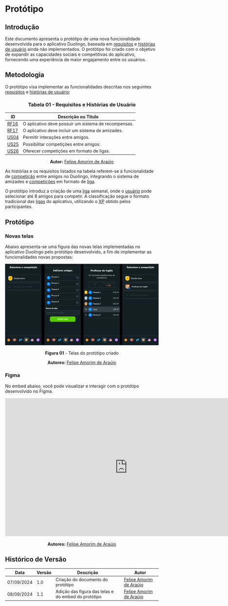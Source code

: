 # Protótipo

## Introdução

Este documento apresenta o protótipo de uma nova funcionalidade desenvolvida para o aplicativo Duolingo, baseada em [requisitos](../../Elicitacao/priorizacao/priorizados.md#tabela-03-resultado-da-priorizacao) e [histórias de usuário](../../ModelagemAgil/product-backlog.md#tabela-03-historias-de-usuario) ainda não implementados. O protótipo foi criado com o objetivo de expandir as capacidades sociais e competitivas do aplicativo, fornecendo uma experiência de maior engajamento entre os usuários.

## Metodologia

O protótipo visa implementar as funcionalidades descritas nos seguintes [requisitos]() e [histórias de usuário]():

<center>

### Tabela 01 - Requisitos e Histórias de Usuário

| ID | Descrição ou Título |
|----|---------------------|
| [RF16](../../Elicitacao/priorizacao/priorizados.md#tabela-03-resultado-da-priorizacao) | O aplicativo deve possuir um sistema de recompensas. |
| [RF17](../../Elicitacao/priorizacao/priorizados.md#tabela-03-resultado-da-priorizacao) | O aplicativo deve incluir um sistema de amizades. |
| [US04](../../ModelagemAgil/product-backlog.md#us04) | Permitir interações entre amigos. |
| [US25](../../ModelagemAgil/product-backlog.md#us25) | Possibilitar competições entre amigos. |
| [US26](../../ModelagemAgil/product-backlog.md#us26) | Oferecer competições em formato de ligas. |

**Autor:** [Felipe Amorim de Araújo](https://github.com/lipeaaraujo)

</center>

As histórias e os requisitos listados na tabela referem-se à funcionalidade de [competição](../../Modelagem/lexico.md#competir) entre amigos no Duolingo, integrando o sistema de amizades e [competições](../../Modelagem/lexico.md#competir) em formato de [liga](../../Modelagem/lexico.md#liga).

O protótipo introduz a criação de uma [liga](../../Modelagem/lexico.md#liga) semanal, onde o [usuário](../../Modelagem/lexico.md#usuario) pode selecionar até 8 amigos para competir. A classificação segue o formato tradicional das [ligas](../../Modelagem/lexico.md#liga) do aplicativo, utilizando o [XP](../../Modelagem/lexico.md#pontos-de-xp) obtido pelos participantes.

## Protótipo

### Novas telas

Abaixo apresenta-se uma figura das novas telas implementadas no aplicativo Duolingo pelo protótipo desenvolvido, a fim de implementar as funcionalidades novas propostas:

<center>

![Telas do Protótipo](../../assets/images/prototipo-telas.png)

**Figura 01** - Telas do protótipo criado

**Autores:** [Felipe Amorim de Araújo](https://github.com/lipeaaraujo)

</center>

### Figma

No embed abaixo, você pode visualizar e interagir com o protótipo desenvolvido no Figma.

<iframe style="border: 1px solid rgba(0, 0, 0, 0.1);" width="800" height="450" src="https://www.figma.com/embed?embed_host=share&url=https%3A%2F%2Fwww.figma.com%2Fproto%2FYEMf1yG5YyhrN3ljGfj7gE%2FProt%25C3%25B3tipo-do-Duolingo%3Fnode-id%3D2-98%26node-type%3DCANVAS%26t%3DxLtaewQ4Irin2MfO-1%26scaling%3Dscale-down%26content-scaling%3Dfixed%26page-id%3D0%253A1%26starting-point-node-id%3D2%253A98" allowfullscreen></iframe>

<center>

**Autores:** [Felipe Amorim de Araújo](https://github.com/lipeaaraujo)

</center>

## Histórico de Versão

<center>

| Data       | Versão | Descrição                         | Autor                                  |
|------------|--------|-----------------------------------|----------------------------------------|
| 07/09/2024 | 1.0    | Criação do documento do protótipo | [Felipe Amorim de Araújo](https://github.com/lipeaaraujo) |
| 08/09/2024 | 1.1    | Adição das figura das telas e do embed do protótipo | [Felipe Amorim de Araújo](https://github.com/lipeaaraujo) |

</center>
